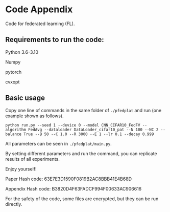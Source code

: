 # Code Appendix
Code for federated learning (FL).

## Requirements to run the code:

Python 3.6-3.10

Numpy

pytorch

cvxopt

## Basic usage
Copy one line of commands in the same folder of `./pfedplat` and run (one example shown as follows).

```
python run.py --seed 1 --device 0 --model CNN_CIFAR10_FedFV --algorithm FedAvg --dataloader DataLoader_cifar10_pat --N 100 --NC 2 --balance True --B 50 --C 1.0 --R 3000 --E 1 --lr 0.1 --decay 0.999
```

All parameters can be seen in `./pfedplat/main.py`.

By setting different parameters and run the command, you can replicate results of all experiments.

Enjoy yourself!

Paper Hash code:
63E7E3D1590F0819B2AC8BBB41E4B68D

Appendix Hash code:
B3820D4F63FADCF994F00633AC906616

For the safety of the code, some files are encrypted, but they can be run directly.
